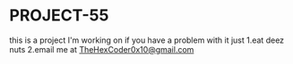 # PROJECT-55
this is a project I'm working on
if you have a problem with it just
  1.eat deez nuts
  2.email me at TheHexCoder0x10@gmail.com
